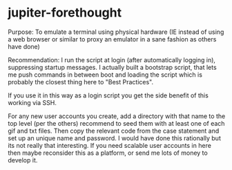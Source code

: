 # jupiter-forethought
Purpose: To emulate a terminal using physical hardware (IE instead of using a web browser or similar to proxy an emulator in a sane fashion as others have done)

Recommendation: I run the script at login (after automatically logging in), suppressing startup messages. I actually built a bootstrap script, that lets me push commands in between boot and loading the script which is probably the closest thing here to "Best Practices". 

If you use it in this way as a login script you get the side benefit of this working via SSH.

For any new user accounts you create, add a directory with that name to the top level (per the others) recommend to seed them with at least one of each gif and txt files. Then copy the relevant code from the case statement and set up an unique name and password. I would have done this rationally but its not really that interesting. If you need scalable user accounts in here then maybe reconsider this as a platform, or send me lots of money to develop it. 

